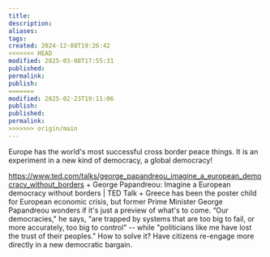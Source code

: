```yaml
---
title: 
description: 
aliases: 
tags: 
created: 2024-12-08T19:26:42
<<<<<<< HEAD
modified: 2025-03-08T17:55:31
published: 
permalink: 
publish: 
=======
modified: 2025-02-23T19:11:06
publish: 
published: 
permalink: 
>>>>>>> origin/main
---
```



Europe has the world's most successful cross border peace things. It is an experiment in a new kind of democracy, a global democracy!


https://www.ted.com/talks/george_papandreou_imagine_a_european_democracy_without_borders + George Papandreou: Imagine a European democracy without borders | TED Talk + Greece has been the poster child for European economic crisis, but former Prime Minister George Papandreou wonders if it's just a preview of what's to come. “Our democracies," he says, "are trapped by systems that are too big to fail, or more accurately, too big to control” -- while "politicians like me have lost the trust of their peoples." How to solve it? Have citizens re-engage more directly in a new democratic bargain.
